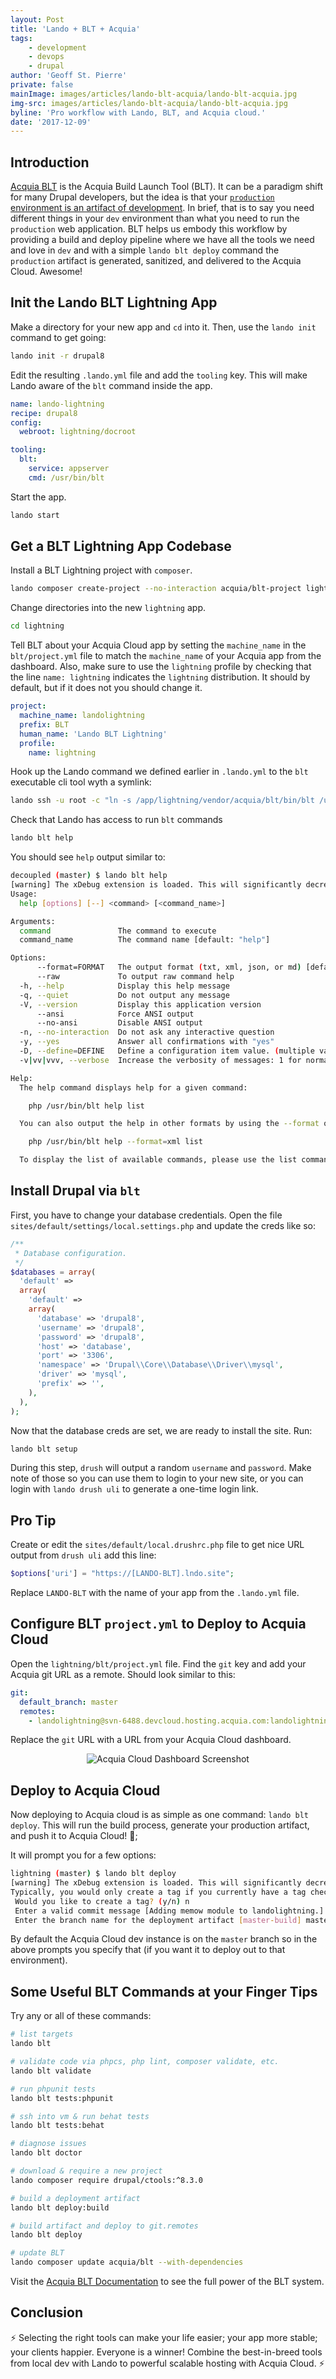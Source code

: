```yaml
---
layout: Post
title: 'Lando + BLT + Acquia'
tags:
    - development
    - devops
    - drupal
author: 'Geoff St. Pierre'
private: false
mainImage: images/articles/lando-blt-acquia/lando-blt-acquia.jpg
img-src: images/articles/lando-blt-acquia/lando-blt-acquia.jpg
byline: 'Pro workflow with Lando, BLT, and Acquia cloud.'
date: '2017-12-09'
---
```


Introduction
------------

[Acquia BLT](https://blt.readthedocs.io/en/latest/) is the Acquia Build Launch Tool (BLT). It can be a paradigm shift for many Drupal developers, but the idea is that your [`production` environment is an artifact of development](https://slides-production-artifact.herokuapp.com/#/). In brief, that is to say you need different things in your `dev` environment than what you need to run the `production` web application. BLT helps us embody this workflow by providing a build and deploy pipeline where we have all the tools we need and love in `dev` and with a simple `lando blt deploy` command the `production` artifact is generated, sanitized, and delivered to the Acquia Cloud. Awesome!

Init the Lando BLT Lightning App
--------------------------------

Make a directory for your new app and `cd` into it. Then, use the `lando init` command to get going:

```bash
lando init -r drupal8
```

Edit the resulting `.lando.yml` file and add the `tooling` key. This will make Lando aware of the `blt` command inside the app.

```yaml
name: lando-lightning
recipe: drupal8
config:
  webroot: lightning/docroot

tooling:
  blt:
    service: appserver
    cmd: /usr/bin/blt
```

Start the app.

```bash
lando start
```

Get a BLT Lightning App Codebase
--------------------------------

Install a BLT Lightning project with `composer`.

```bash
lando composer create-project --no-interaction acquia/blt-project lightning
```

Change directories into the new `lightning` app.

```bash
cd lightning
```

Tell BLT about your Acquia Cloud app by setting the `machine_name` in the `blt/project.yml` file to match the `machine_name` of your Acquia app from the dashboard. Also, make sure to use the `lightning` profile by checking that the line `name: lightning` indicates the `lightning` distribution. It should by default, but if it does not you should change it.

```yaml
project:
  machine_name: landolightning
  prefix: BLT
  human_name: 'Lando BLT Lightning'
  profile:
    name: lightning
```

Hook up the Lando command we defined earlier in `.lando.yml` to the `blt` executable cli tool wyth a symlink:

```bash
lando ssh -u root -c "ln -s /app/lightning/vendor/acquia/blt/bin/blt /usr/bin/blt"
```

Check that Lando has access to run `blt` commands

```bash
lando blt help
```

You should see `help` output similar to:

```bash
decoupled (master) $ lando blt help
[warning] The xDebug extension is loaded. This will significantly decrease performance.
Usage:
  help [options] [--] <command> [<command_name>]

Arguments:
  command               The command to execute
  command_name          The command name [default: "help"]

Options:
      --format=FORMAT   The output format (txt, xml, json, or md) [default: "txt"]
      --raw             To output raw command help
  -h, --help            Display this help message
  -q, --quiet           Do not output any message
  -V, --version         Display this application version
      --ansi            Force ANSI output
      --no-ansi         Disable ANSI output
  -n, --no-interaction  Do not ask any interactive question
  -y, --yes             Answer all confirmations with "yes"
  -D, --define=DEFINE   Define a configuration item value. (multiple values allowed)
  -v|vv|vvv, --verbose  Increase the verbosity of messages: 1 for normal output, 2 for more verbose output and 3 for debug

Help:
  The help command displays help for a given command:

    php /usr/bin/blt help list

  You can also output the help in other formats by using the --format option:

    php /usr/bin/blt help --format=xml list

  To display the list of available commands, please use the list command.
```

Install Drupal via `blt`
------------------------

First, you have to change your database credentials. Open the file `sites/default/settings/local.settings.php` and update the creds like so:

```php
/**
 * Database configuration.
 */
$databases = array(
  'default' =>
  array(
    'default' =>
    array(
      'database' => 'drupal8',
      'username' => 'drupal8',
      'password' => 'drupal8',
      'host' => 'database',
      'port' => '3306',
      'namespace' => 'Drupal\\Core\\Database\\Driver\\mysql',
      'driver' => 'mysql',
      'prefix' => '',
    ),
  ),
);
```

Now that the database creds are set, we are ready to install the site. Run:

```bash
lando blt setup
```

During this step, `drush` will output a random `username` and `password`. Make note of those so you can use them to login to your new site, or you can login with `lando drush uli` to generate a one-time login link.

Pro Tip
-------

Create or edit the `sites/default/local.drushrc.php` file to get nice URL output from `drush uli` add this line:

```php
$options['uri'] = "https://[LANDO-BLT].lndo.site";
```

Replace `LANDO-BLT` with the name of your app from the `.lando.yml` file.

Configure BLT `project.yml` to Deploy to Acquia Cloud
-----------------------------------------------------

Open the `lightning/blt/project.yml` file. Find the `git` key and add your Acquia git URL as a remote. Should look similar to this:

```yaml
git:
  default_branch: master
  remotes:
    - landolightning@svn-6488.devcloud.hosting.acquia.com:landolightning.git
```

Replace the `git` URL with a URL from your Acquia Cloud dashboard.

<center>
  <img src="images/articles/lando-blt-acquia/acquia-dash.jpg" alt="Acquia Cloud Dashboard Screenshot" />
</center>

Deploy to Acquia Cloud
----------------------

Now deploying to Acquia cloud is as simple as one command: `lando blt deploy`. This will run the build process, generate your production artifact, and push it to Acquia Cloud! 💯;

It will prompt you for a few options:

```bash
lightning (master) $ lando blt deploy
[warning] The xDebug extension is loaded. This will significantly decrease performance.
Typically, you would only create a tag if you currently have a tag checked out on your source repository.
 Would you like to create a tag? (y/n) n
 Enter a valid commit message [Adding memow module to landolightning.]
 Enter the branch name for the deployment artifact [master-build] master
```

By default the Acquia Cloud dev instance is on the `master` branch so in the above prompts you specify that (if you want it to deploy out to that environment).

Some Useful BLT Commands at your Finger Tips
--------------------------------------------

Try any or all of these commands:

```bash
# list targets
lando blt

# validate code via phpcs, php lint, composer validate, etc.
lando blt validate

# run phpunit tests
lando blt tests:phpunit

# ssh into vm & run behat tests
lando blt tests:behat

# diagnose issues
lando blt doctor

# download & require a new project
lando composer require drupal/ctools:^8.3.0

# build a deployment artifact
lando blt deploy:build

# build artifact and deploy to git.remotes
lando blt deploy

# update BLT
lando composer update acquia/blt --with-dependencies
```

Visit the [Acquia BLT Documentation](https://blt.readthedocs.io/en/latest/) to see the full power of the BLT system.

Conclusion
----------

⚡ Selecting the right tools can make your life easier; your app more stable; your clients happier. Everyone is a winner! Combine the best-in-breed tools from local dev with Lando to powerful scalable hosting with Acquia Cloud. ⚡

